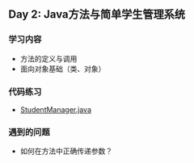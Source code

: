 ## Day 2: Java方法与简单学生管理系统
### 学习内容
- 方法的定义与调用
- 面向对象基础（类、对象）
### 代码练习
- [StudentManager.java](./code/Day2/StudentManager.java)
### 遇到的问题
- 如何在方法中正确传递参数？
